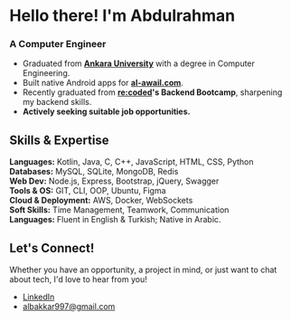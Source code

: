 # Hello there! I'm Abdulrahman

### A Computer Engineer

- Graduated from **[Ankara University](https://www.ankara.edu.tr/en/)** with a degree in Computer Engineering.
- Built native Android apps for **[al-awail.com](https://www.al-awail.com)**.
- Recently graduated from **[re:coded](https://www.re-coded.com/)'s Backend Bootcamp**, sharpening my backend skills.
- **Actively seeking suitable job opportunities.**

## Skills & Expertise

**Languages:** Kotlin, Java, C, C++, JavaScript, HTML, CSS, Python  
**Databases:** MySQL, SQLite, MongoDB, Redis  
**Web Dev:** Node.js, Express, Bootstrap, jQuery, Swagger  
**Tools & OS:** GIT, CLI, OOP, Ubuntu, Figma  
**Cloud & Deployment:** AWS, Docker, WebSockets  
**Soft Skills:** Time Management, Teamwork, Communication  
**Languages:** Fluent in English & Turkish; Native in Arabic.

## Let's Connect!
Whether you have an opportunity, a project in mind, or just want to chat about tech, I'd love to hear from you!

- [LinkedIn](https://www.linkedin.com/in/abdulrahman-albakkar-836175165/)
- albakkar997@gmail.com

